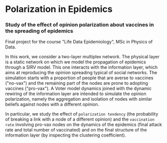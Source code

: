 # Polarization in Epidemics
### Study of the effect of opinion polarization about vaccines in the spreading of epidemics
Final project for the course "Life Data Epidemiology", MSc in Physics of Data.

In this work, we consider a two-layer multiplex network. The physical layer is a static network on which we model the propagation of epidemics through a SIRV model. This one interacts with the information layer, which aims at reproducing the opinion spreading typical of social networks. The simulation starts with a proportion of people that are averse to vaccines ("no-vax") and the remaining part of the nodes are prone to adopting vaccines ("pro-vax"). A Voter model dynamics joined with the dynamic rewiring of the information layer are intended to simulate the opinion polarization, namely the aggregation and isolation of nodes with similar beliefs against nodes with a different opinion.

In particular, we study the effect of `polarization tendency` (the probability of breaking a link with a node of a different opinion) and the `vaccination rate` involving pro-vax nodes on the dynamics of the epidemics (final attack rate and total number of vaccinated) and on the final structure of the information layer (by inspecting the clustering coefficient).
